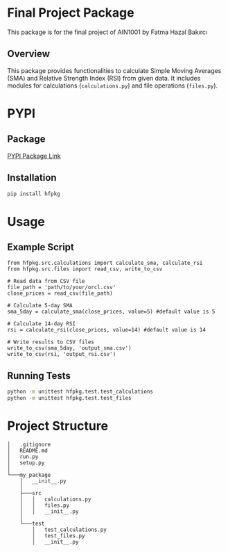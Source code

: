 # Final Project Package

This package is for the final project of AIN1001 by Fatma Hazal Bakırcı

## Overview

This package provides functionalities to calculate Simple Moving Averages (SMA) and Relative Strength Index (RSI) from given data. It includes modules for calculations (`calculations.py`) and file operations (`files.py`).

# PYPI

## Package

[PYPI Package Link](https://pypi.org/project/hfpkg/)

## Installation

```bash
pip install hfpkg
```

# Usage

## Example Script

```tsx
from hfpkg.src.calculations import calculate_sma, calculate_rsi
from hfpkg.src.files import read_csv, write_to_csv

# Read data from CSV file
file_path = 'path/to/your/orcl.csv'
close_prices = read_csv(file_path)

# Calculate 5-day SMA
sma_5day = calculate_sma(close_prices, value=5) #default value is 5

# Calculate 14-day RSI
rsi = calculate_rsi(close_prices, value=14) #default value is 14

# Write results to CSV files
write_to_csv(sma_5day, 'output_sma.csv')
write_to_csv(rsi, 'output_rsi.csv')

```

## Running Tests

```bash
python -m unittest hfpkg.test.test_calculations
python -m unittest hfpkg.test.test_files
```

# Project Structure

```tsx
│   .gitignore
│   README.md
│   run.py
│   setup.py
│
└───my_package
    │   __init__.py
    │
    ├───src
    │   │   calculations.py
    │   │   files.py
    │   │   __init__.py
    │
    └───test
        │   test_calculations.py
        │   test_files.py
        │   __init__.py


```
